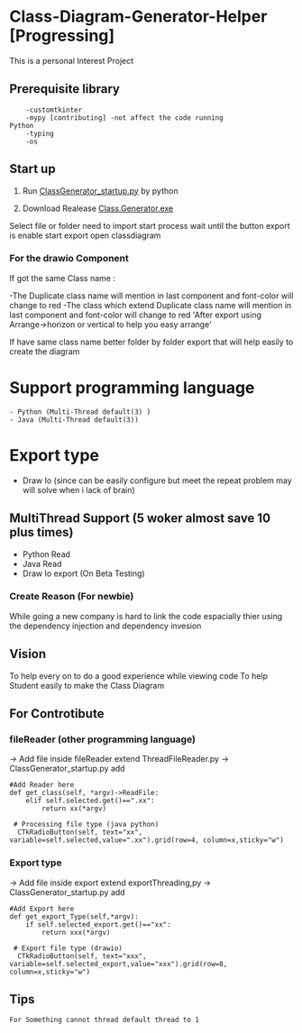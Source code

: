 # Class-Diagram-Generator-Helper [Progressing]
This is a personal Interest Project

## Prerequisite library
        -customtkinter
        -mypy [contributing] -not affect the code running
    Python 
        -typing
        -os
## Start up
1. Run [ClassGenerator_startup.py](ClassGenerator_startup.py) by python

2. Download Realease [Class.Generator.exe
](https://github.com/limzhishen/Class-Diagram-Generator-Helper/releases/download/v1.0.0/Class.Generator.exe)

Select file or folder need to import
start process
wait until the button export is enable
start export
open classdiagram

### For the drawio Component
If got the same Class name :

-The Duplicate class name will mention in last component and font-color will change to red
-The class which extend Duplicate class name will mention in last component and font-color will change to red
'After export using Arrange->horizon or vertical to help you easy arrange'

If have same class name better folder by folder export that will help easily to create the diagram
# Support programming language  
    - Python (Multi-Thread default(3) )
    - Java (Multi-Thread default(3)) 

# Export type
- Draw Io (since can be easily configure but meet the repeat problem may will solve when i lack of brain)

## MultiThread Support (5 woker almost save 10 plus times)
- Python Read
- Java Read
- Draw Io export (On Beta Testing)

### Create Reason (For newbie)
While going a new company is hard to link the code espacially thier using the dependency injection and dependency invesion

## Vision
To help every on to do a good experience while viewing code
To help Student easily to make the Class Diagram


## For Controtibute
### fileReader (other programming language)
-> Add file inside fileReader extend ThreadFileReader.py
-> ClassGenerator_startup.py add 

    #Add Reader here
    def get_class(self, *argv)->ReadFile:
        elif self.selected.get()==".xx":
            return xx(*argv)
    
     # Processing file type (java python)
      CTkRadioButton(self, text="xx", variable=self.selected,value=".xx").grid(row=4, column=x,sticky="w")

### Export type
-> Add file inside export extend exportThreading,py
-> ClassGenerator_startup.py add 

    #Add Export here
    def get_export_Type(self,*argv):
        if self.selected_export.get()=="xx":
            return xxx(*argv)

     # Export file type (drawio)
      CTkRadioButton(self, text="xxx", variable=self.selected_export,value="xxx").grid(row=8, column=x,sticky="w")
## Tips
    For Something cannot thread default thread to 1
